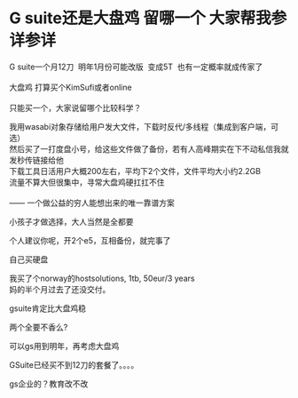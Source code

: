 # G suite还是大盘鸡 留哪一个 大家帮我参详参详


G suite一个月12刀&nbsp;&nbsp;明年1月份可能改版&nbsp;&nbsp;变成5T&nbsp;&nbsp;也有一定概率就成传家了<br />
<br />
大盘鸡 打算买个KimSufi或者online<br />
<br />
只能买一个，大家说留哪个比较科学？

我用wasabi对象存储给用户发大文件，下载时反代/多线程（集成到客户端，可选）<br />
然后买了一打度盘小号，给这些文件做了备份，若有人高峰期实在下不动私信我就发秒传链接给他<br />
下载工具日活用户大概200左右，平均下2个文件，文件平均大小约2.2GB<br />
流量不算大但很集中，寻常大盘鸡硬扛扛不住<br />
<br />
—— 一个做公益的穷人能想出来的唯一靠谱方案

小孩子才做选择，大人当然是全都要

个人建议你呢，开2个e5，互相备份，就完事了

自己买硬盘

我买了个norway的hostsolutions, 1tb, 50eur/3 years<br />
妈的半个月过去了还没交付。

gsuite肯定比大盘鸡稳<img id="aimg_RLlgR" onclick="zoom(this, this.src, 0, 0, 0)" class="zoom" src="https://cdn.jsdelivr.net/gh/hishis/forum-master/public/images/patch.gif" onmouseover="img_onmouseoverfunc(this)" onload="thumbImg(this)" border="0" alt="" />

两个全要不香么?

可以gs用到明年，再考虑大盘鸡

GSuite已经买不到12刀的套餐了。。。。

gs企业的？教育改不改
